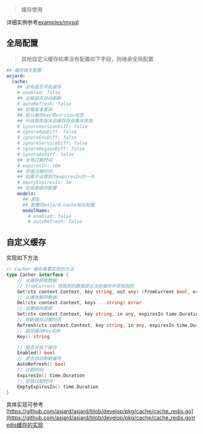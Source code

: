 > 缓存使用

详细实例参考[examples/mysql](https://github.com/asjard/examples/blob/main/mysql/model/table.go)

## 全局配置

> 其他自定义缓存如果没有配置如下字段，则继承全局配置

```yaml
## 缓存相关配置
asjard:
  cache:
    ## 全局是否开启缓存
    # enabled: false
    ## 全局是否自动刷新
    # autoRefresh: false
    ## 忽略版本差异
    ## 默认缓存key带version标签
    ## 升级服务版本后缓存将会集体失效
    # ignoreVersionDiff: false
    # ignoreAppDiff: false
    # ignoreEnvDiff: false
    # ignoreServiceDiff: false
    # ignoreRegionDiff: false
    # ignoreAzDiff: false
    ## 全局过期时间
    # expiresIn: 10m
    ## 空值过期时间
    ## 如果不设置则为expiresIn的一半
    # emptyExpiresIn: 5m
    ## 全局表缓存配置
    models:
      ## 表名
      ## 配置同asjard.cache相关配置
      modelName:
        # enabled: false
        # autoRefresh: false
```

## 自定义缓存

实现如下方法

```go
// Cacher 缓存需要实现的方法
type Cacher interface {
	// 从缓存获取数据
	// fromCurrent 获取到的数据是从当前缓存中获取到的
	Get(ctx context.Context, key string, out any) (fromCurrent bool, err error)
	// 从缓存删除数据
	Del(ctx context.Context, keys ...string) error
	// 设置缓存数据
	Set(ctx context.Context, key string, in any, expiresIn time.Duration) error
	// 刷新缓存过期时间
	Refresh(ctx context.Context, key string, in any, expiresIn time.Duration) error
	// 返回缓存Key名称
	Key() string

	// 是否开启了缓存
	Enabled() bool
	// 是否自动刷新缓存
	AutoRefresh() bool
	// 过期时间
	ExpiresIn() time.Duration
	// 空值过期时间
	EmptyExpiresIn() time.Duration
}
```

具体实现可参考[https://github.com/asjard/asjard/blob/develop/pkg/cache/cache_redis.go](https://github.com/asjard/asjard/blob/develop/pkg/cache/cache_redis.go)redis缓存的实现
